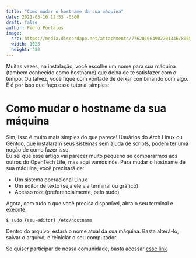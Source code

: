 ```yaml
---
title: "Como mudar o hostname da sua máquina"
date: 2021-03-16 12:53 -0300
draft: false
author: Pedro Portales
image: 
  src: https://media.discordapp.net/attachments/776201664902201346/806583226738933840/unknown.png?width=1025&height=432
  width: 1025
  height: 432
---
```


Muitas vezes, na instalação, você escolhe um nome para sua máquina (também conhecido como hostname) que deixa de te satisfazer com o tempo. Ou talvez, você fique com vontade de deixar combinando com algo. E é por isso que faço esse tutorial simples:

# Como mudar o hostname da sua máquina
Sim, isso é muito mais simples do que parece! Usuários do Arch Linux ou Gentoo, que instalaram seus sistemas sem ajuda de scripts, podem ter uma noção de como fazer isso.  
Eu sei que esse artigo vai parecer muito pequeno se compararmos aos outros do OpenTech Life, mas aqui vamos nós. Para mudar o hostname de sua máquina, você precisará de:

 -   Um sistema operacional Linux
-   Um editor de texto (seja ele via terminal ou gráfico)
-   Acesso root (preferencialmente, pelo sudo)

Agora, com tudo o que você precisa disponível, abra o seu terminal e execute:

````
$ sudo {seu-editor} /etc/hostname
````
Dentro do arquivo, estará o nome atual da sua máquina. Basta alterá-lo, salvar o arquivo, e reiniciar o seu computador.

Se quiser participar de nossa comunidade, basta acessar [esse link](https://t.me/opentechlife)
